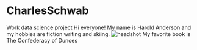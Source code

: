 # CharlesSchwab
Work data science project
Hi everyone! My name is Harold Anderson and my hobbies are fiction writing and skiing.
![headshot](harold_pic.jpeg)
My favorite book is The Confederacy of Dunces
